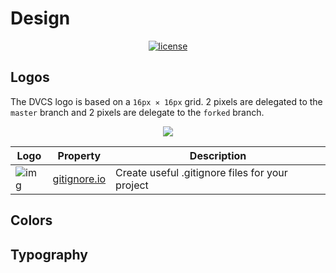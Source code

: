 # Design

<p align="center">
    <a href="https://github.com/dvcs/design/blob/master/LICENSE.md"><img src="https://img.shields.io/github/license/dvcs/design.svg" alt="license"></a>
</p>

## Logos

The DVCS logo is based on a `16px ✕ 16px` grid.  2 pixels are delegated to the `master` branch and 2 pixels are delegate to the `forked` branch.

<p align="center">
    <img src="https://cdn.rawgit.com/dvcs/design/master/dvcs/dvcs-redlines.svg" />
</p>

| Logo | Property | Description |
| --- | --- | --- |
| ![img](https://cdn.rawgit.com/dvcs/design/master/gitignore/gitignoreio.svg) | [gitignore.io](https://www.gitignore.io) | Create useful .gitignore files for your project |

## Colors

## Typography
